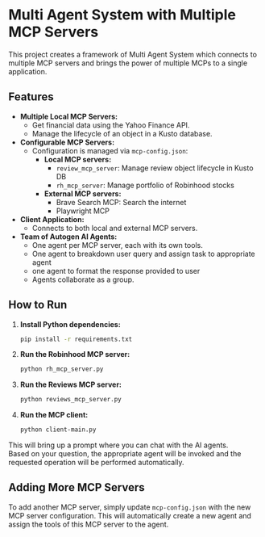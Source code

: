 # Multi Agent System with Multiple MCP Servers

This project creates a framework of Multi Agent System which connects to multiple MCP servers and brings the power of multiple MCPs to a single application.

## Features

- **Multiple Local MCP Servers:**  
  - Get financial data using the Yahoo Finance API.
  - Manage the lifecycle of an object in a Kusto database.
- **Configurable MCP Servers:**  
  - Configuration is managed via `mcp-config.json`:
    - **Local MCP servers:**  
      - `review_mcp_server`: Manage review object lifecycle in Kusto DB  
      - `rh_mcp_server`: Manage portfolio of Robinhood stocks
    - **External MCP servers:**  
      - Brave Search MCP: Search the internet  
      - Playwright MCP
- **Client Application:**  
  - Connects to both local and external MCP servers.
- **Team of Autogen AI Agents:**  
  - One agent per MCP server, each with its own tools.
  - One agent to breakdown user query and assign task to appropriate agent
  - one agent to format the response provided to user
  - Agents collaborate as a group.

## How to Run

1. **Install Python dependencies:**
    ```sh
    pip install -r requirements.txt
    ```

2. **Run the Robinhood MCP server:**
    ```sh
    python rh_mcp_server.py
    ```

3. **Run the Reviews MCP server:**
    ```sh
    python reviews_mcp_server.py
    ```

4. **Run the MCP client:**
    ```sh
    python client-main.py
    ```

This will bring up a prompt where you can chat with the AI agents.  
Based on your question, the appropriate agent will be invoked and the requested operation will be performed automatically.

## Adding More MCP Servers

To add another MCP server, simply update `mcp-config.json` with the new MCP server configuration. This will automatically create a new agent and assign the tools of this MCP server to the agent.
